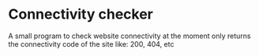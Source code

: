 # Connectivity checker
A small program to check website connectivity at the moment only returns the connectivity code of the site like: 200, 404, etc

